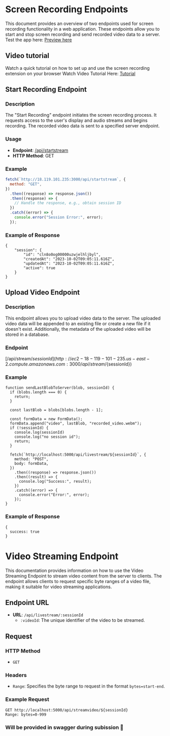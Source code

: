# Screen Recording Endpoints

This document provides an overview of two endpoints used for screen recording functionality in a web application. These endpoints allow you to start and stop screen recording and send recorded video data to a server.
Test the app here: [Preview here](https://helpmeout-previewpage-311b.vercel.app/previewpage)
## Video tutorial

Watch a quick tutorial on how to set up and use the screen recording extension on your browser
Watch Video Tutorial Here: [Tutorial](https://drive.google.com/file/d/1eme8WiJrXBBnqF_BYceEjjJlzl8Hmp7P/view?usp=sharing) 

## Start Recording Endpoint

### Description

The "Start Recording" endpoint initiates the screen recording process. It requests access to the user's display and audio streams and begins recording. The recorded video data is sent to a specified server endpoint.

### Usage

- **Endpoint**: [/api/startstream](http://ec2-18-119-101-235.us-east-2.compute.amazonaws.com:3000/api/startstream)
- **HTTP Method**: GET

### Example

```javascript
fetch(`http://18.119.101.235:3000/api/startstream`, {
  method: "GET",
})
  .then((response) => response.json())
  .then((response) => {
    // Handle the response, e.g., obtain session ID
  })
  .catch((error) => {
    console.error("Session Error:", error);
  });
```
### Example of Response
```
{
    "session": {
        "id": "cln8o0og00000uzwjelhljbyl",
        "createdAt": "2023-10-02T09:05:11.616Z",
        "updatedAt": "2023-10-02T09:05:11.616Z",
        "active": true
    }
}
```

## Upload Video Endpoint

### Description

This endpoint allows you to upload video data to the server. The uploaded video data will be appended to an existing file or create a new file if it doesn't exist. Additionally, the metadata of the uploaded video will be stored in a database.

### Endpoint
[/api/stream/${sessionId}](http://ec2-18-119-101-235.us-east-2.compute.amazonaws.com:3000/api/stream/${sessionId})

### Example
```
function sendLastBlobToServer(blob, sessionId) {
  if (blobs.length === 0) {
    return; 
  }

  const lastBlob = blobs[blobs.length - 1];

  const formData = new FormData();
  formData.append("video", lastBlob, "recorded_video.webm");
  if (!sessionId) {
    console.log(sessionId)
    console.log("no session id");
    return;
  }

  fetch(`http://localhost:5000/api/livestream/${sessionId}`, {
    method: "POST",
    body: formData,
  })
    .then((response) => response.json())
    .then((result) => {
      console.log("Success:", result);
    })
    .catch((error) => {
      console.error("Error:", error);
    });
}
```

### Example of Response

```
{
  success: true
}
```

# Video Streaming Endpoint

This documentation provides information on how to use the Video Streaming Endpoint to stream video content from the server to clients. The endpoint allows clients to request specific byte ranges of a video file, making it suitable for video streaming applications.

## Endpoint URL

- **URL**: `/api/livestream/:sessionId`
  - `:videoId`: The unique identifier of the video to be streamed.

## Request

### HTTP Method

- `GET`

### Headers

- `Range`: Specifies the byte range to request in the format `bytes=start-end`.

### Example Request

```http
GET http://localhost:5000/api/streamvideo/${sessionId}
Range: bytes=0-999
```


### Will be provided in swagger during subission 🙂
